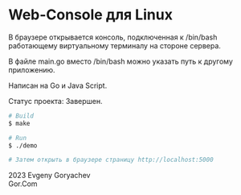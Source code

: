 # Web-Console для Linux

В браузере открывается консоль, подключенная к /bin/bash работающему виртуальному терминалу на стороне сервера.

В файле main.go вместо /bin/bash можно указать путь к другому приложению.

Написан на Go и Java Script.

Статус проекта: Завершен.


```bash
# Build
$ make

# Run
$ ./demo

# Затем открыть в браузере страницу http://localhost:5000 
```

2023 Evgeny Goryachev    
Gor.Com 


